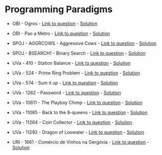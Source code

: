 # Programming Paradigms

* OBI - Ogros - [Link to question](http://olimpiada.ic.unicamp.br/pratique/programacao/nivel2/2008f1p2_ogros) - [Solution]()

* OBI - Pao a Metro - [Link to question](http://olimpiada.ic.unicamp.br/pratique/programacao/nivel1/2007f2p1_metro) - [Solution]()

* SPOJ - AGGRCOWS - Aggressive Cows - [Link to question](http://www.spoj.com/problems/AGGRCOW/) - [Solution]()

* SPOJ - BSEARCH1 - Binary Search - [Link to question](http://www.spoj.com/problems/BSEARCH1/) - [Solution]()

* UVa - 410 - Station Balance - [Link to question](https://uva.onlinejudge.org/index.php?option=com_onlinejudge&Itemid=8&page=show_problem&problem=351) - [Solution]()

* UVa - 524 - Prime Ring Problem - [Link to question](https://uva.onlinejudge.org/index.php?option=onlinejudge&page=show_problem&problem=465) - [Solution]()

* UVa - 574 - Sum it up - [Link to question](https://uva.onlinejudge.org/index.php?option=onlinejudge&page=show_problem&problem=2026) - [Solution]()

* UVa - 1262 - Password - [Link to question](https://uva.onlinejudge.org/index.php?option=com_onlinejudge&Itemid=8&page=show_problem&problem=3703) - [Solution]()

* UVa - 10611 - The Playboy Chimp - [Link to question](https://uva.onlinejudge.org/index.php?option=com_onlinejudge&Itemid=8&page=show_problem&problem=1552) - [Solution]()

* UVa - 11085 - Back to the 8-queens - [Link to question](https://uva.onlinejudge.org/index.php?option=com_onlinejudge&Itemid=8&page=show_problem&problem=515) - [Solution]()

* UVa - 11264 - Coin Collector - [Link to question](https://uva.onlinejudge.org/index.php?option=com_onlinejudge&Itemid=8&page=show_problem&problem=2231) - [Solution]()

* UVa - 11292 - Dragon of Loowater - [Link to question](https://uva.onlinejudge.org/index.php?option=com_onlinejudge&Itemid=8&page=show_problem&problem=2267) - [Solution]()

* URI - 1661 - Comércio de Vinhos na Gergóvia - [Link to question](https://www.urionlinejudge.com.br/judge/pt/problems/view/1661) - [Solution]()